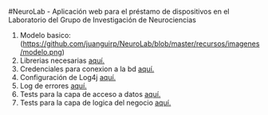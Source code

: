 #NeuroLab - Aplicación web para el préstamo de dispositivos en el Laboratorio del Grupo de Investigación de Neurociencias

1. Modelo basico: (https://github.com/juanguirp/NeuroLab/blob/master/recursos/imagenes/modelo.png)
2. Librerias necesarias [aquí.](https://github.com/juanguirp/NeuroLab/tree/master/recursos/bibliotecas)
3. Credenciales para conexion a la bd [aquí.](https://github.com/juanguirp/NeuroLab/blob/master/src/bd_neurolab.properties)
4. Configuración de Log4j [aquí.](https://github.com/juanguirp/NeuroLab/blob/master/src/log4j.properties)
5. Log de errores [aquí.](https://github.com/juanguirp/NeuroLab/blob/master/recursos/Logs/NeuroLabDaoException.log)
6. Tests para la capa de acceso a datos [aquí.](https://github.com/juanguirp/NeuroLab/tree/master/src/co/edu/udea/iw/dao/test)
7. Tests para la capa de logica del negocio [aquí.](https://github.com/juanguirp/NeuroLab/tree/master/src/co/edu/udea/iw/bl/test)